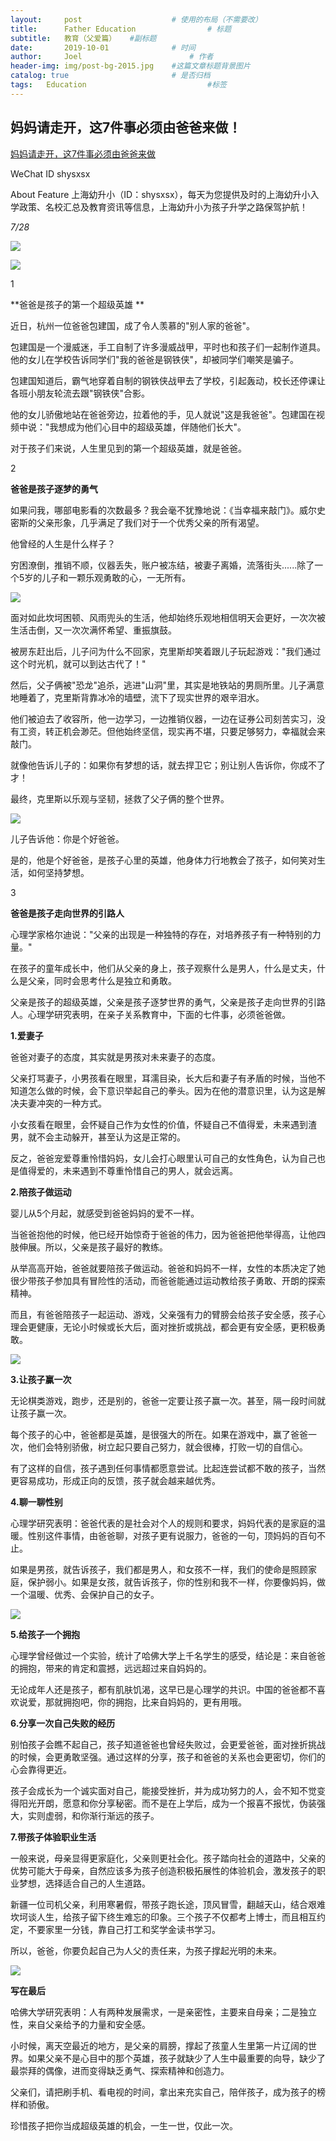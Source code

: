 ```yaml
---
layout:     post   				    # 使用的布局（不需要改）
title:      Father Education 				# 标题 
subtitle:   教育（父爱篇）   #副标题
date:       2019-10-01				# 时间
author:     Joel 						# 作者
header-img: img/post-bg-2015.jpg 	#这篇文章标题背景图片
catalog: true 						# 是否归档
tags:	Education							#标签
---
```



## 妈妈请走开，这7件事必须由爸爸来做！

[妈妈请走开，这7件事必须由爸爸来做](https://mp.weixin.qq.com/s?__biz=MzI2NzE1MzIwNQ==&mid=2651810117&idx=1&sn=0290a9be2115d63359309f1a88558956&chksm=f178f31fc60f7a09aeb7c8fcd203c2952a4f7aff1c65e5f10c03f50d296a39227585e27a743f&mpshare=1&scene=1&srcid=10013EiuUpK3yGQgbWiBT8Jq&sharer_sharetime=1569911727540&sharer_shareid=22b8b6a0d22731c655144f7e38f4d107&pass_ticket=Lxd9rIHOwCmmc1WjlEmeXcZLOLZCiO4H0t4FZovTjb%2Bti1T4GAwM%2BdtKpGiayDE5#rd)

WeChat ID
shysxsx

About Feature
上海幼升小（ID：shysxsx），每天为您提供及时的上海幼升小入学政策、名校汇总及教育资讯等信息，上海幼升小为孩子升学之路保驾护航！

_7/28_

![](/img/blog/FatherEdu_files/640)



![](/img/blog/FatherEdu_files/640(1))



1

**爸爸是孩子的第一个超级英雄
**



近日，杭州一位爸爸包建国，成了令人羡慕的"别人家的爸爸"。



包建国是一个漫威迷，手工自制了许多漫威战甲，平时也和孩子们一起制作道具。他的女儿在学校告诉同学们"我的爸爸是钢铁侠"，却被同学们嘲笑是骗子。



包建国知道后，霸气地穿着自制的钢铁侠战甲去了学校，引起轰动，校长还停课让各班小朋友轮流去跟"钢铁侠"合影。





他的女儿骄傲地站在爸爸旁边，拉着他的手，见人就说"这是我爸爸"。包建国在视频中说："我想成为他们心目中的超级英雄，伴随他们长大"。



对于孩子们来说，人生里见到的第一个超级英雄，就是爸爸。



2

**爸爸是孩子逐梦的勇气**



如果问我，哪部电影看的次数最多？我会毫不犹豫地说：《当幸福来敲门》。威尔史密斯的父亲形象，几乎满足了我们对于一个优秀父亲的所有渴望。



他曾经的人生是什么样子？



穷困潦倒，推销不顺，仪器丢失，账户被冻结，被妻子离婚，流落街头......除了一个5岁的儿子和一颗乐观勇敢的心，一无所有。



![](/img/blog/FatherEdu_files/640(2))



面对如此坎坷困顿、风雨兜头的生活，他却始终乐观地相信明天会更好，一次次被生活击倒，又一次次满怀希望、重振旗鼓。



被房东赶出后，儿子问为什么不回家，克里斯却笑着跟儿子玩起游戏："我们通过这个时光机，就可以到达古代了！"



然后，父子俩被"恐龙"追杀，逃进"山洞"里，其实是地铁站的男厕所里。儿子满意地睡着了，克里斯背靠冰冷的墙壁，流下了现实世界的艰辛泪水。



他们被迫去了收容所，他一边学习，一边推销仪器，一边在证券公司刻苦实习，没有工资，转正机会渺茫。但他始终坚信，现实再不堪，只要足够努力，幸福就会来敲门。



就像他告诉儿子的：如果你有梦想的话，就去捍卫它；别让别人告诉你，你成不了才！



最终，克里斯以乐观与坚韧，拯救了父子俩的整个世界。



![](/img/blog/FatherEdu_files/640(3))



儿子告诉他：你是个好爸爸。



是的，他是个好爸爸，是孩子心里的英雄，他身体力行地教会了孩子，如何笑对生活，如何坚持梦想。

3

**爸爸是孩子走向世界的引路人**



心理学家格尔迪说："父亲的出现是一种独特的存在，对培养孩子有一种特别的力量。"



在孩子的童年成长中，他们从父亲的身上，孩子观察什么是男人，什么是丈夫，什么是父亲，同时会思考什么是独立和勇敢。



父亲是孩子的超级英雄，父亲是孩子逐梦世界的勇气，父亲是孩子走向世界的引路人。心理学研究表明，在亲子关系教育中，下面的七件事，必须爸爸做。



**1.爱妻子**



爸爸对妻子的态度，其实就是男孩对未来妻子的态度。



父亲打骂妻子，小男孩看在眼里，耳濡目染，长大后和妻子有矛盾的时候，当他不知道怎么做的时候，会下意识举起自己的拳头。因为在他的潜意识里，认为这是解决夫妻冲突的一种方式。



小女孩看在眼里，会怀疑自己作为女性的价值，怀疑自己不值得爱，未来遇到渣男，就不会主动躲开，甚至认为这是正常的。



反之，爸爸宠爱尊重怜惜妈妈，女儿会打心眼里认可自己的女性角色，认为自己也是值得爱的，未来遇到不尊重怜惜自己的男人，就会远离。



**2.陪孩子做运动**



婴儿从5个月起，就感受到爸爸妈妈的爱不一样。



当爸爸抱他的时候，他已经开始惊奇于爸爸的伟力，因为爸爸把他举得高，让他四肢伸展。所以，父亲是孩子最好的教练。



从举高高开始，爸爸就要陪孩子做运动。爸爸和妈妈不一样，女性的本质决定了她很少带孩子参加具有冒险性的活动，而爸爸能通过运动教给孩子勇敢、开朗的探索精神。



而且，有爸爸陪孩子一起运动、游戏，父亲强有力的臂膀会给孩子安全感，孩子心理会更健康，无论小时候或长大后，面对挫折或挑战，都会更有安全感，更积极勇敢。



![](/img/blog/FatherEdu_files/640(4))



**3.让孩子赢一次**



无论棋类游戏，跑步，还是别的，爸爸一定要让孩子赢一次。甚至，隔一段时间就让孩子赢一次。



每个孩子的心中，爸爸都是英雄，是很强大的所在。如果在游戏中，赢了爸爸一次，他们会特别骄傲，树立起只要自己努力，就会很棒，打败一切的自信心。



有了这样的自信，孩子遇到任何事情都愿意尝试。比起连尝试都不敢的孩子，当然更容易成功，形成正向的反馈，孩子就会越来越优秀。



**4.聊一聊性别**



心理学研究表明：爸爸代表的是社会对个人的规则和要求，妈妈代表的是家庭的温暖。性别这件事情，由爸爸聊，对孩子更有说服力，爸爸的一句，顶妈妈的百句不止。



如果是男孩，就告诉孩子，我们都是男人，和女孩不一样，我们的使命是照顾家庭，保护弱小。如果是女孩，就告诉孩子，你的性别和我不一样，你要像妈妈，做一个温暖、优秀、会保护自己的女子。



![](/img/blog/FatherEdu_files/640(5))



**5.给孩子一个拥抱**



心理学曾经做过一个实验，统计了哈佛大学上千名学生的感受，结论是：来自爸爸的拥抱，带来的肯定和震撼，远远超过来自妈妈的。



无论成年人还是孩子，都有肌肤饥渴，这早已是心理学的共识。中国的爸爸都不喜欢说爱，那就拥抱吧，你的拥抱，比来自妈妈的，更有用哦。



**6.分享一次自己失败的经历**



别怕孩子会瞧不起自己，孩子知道爸爸也曾经失败过，会更爱爸爸，面对挫折挑战的时候，会更勇敢坚强。通过这样的分享，孩子和爸爸的关系也会更密切，你们的心会靠得更近。



孩子会成长为一个诚实面对自己，能接受挫折，并为成功努力的人，会不知不觉变得阳光开朗，愿意和你分享秘密。而不是在上学后，成为一个报喜不报忧，伪装强大，实则虚弱，和你渐行渐远的孩子。



**7.带孩子体验职业生活**



一般来说，母亲显得更家庭化，父亲则更社会化。孩子踏向社会的道路中，父亲的优势可能大于母亲，自然应该多为孩子创造积极拓展性的体验机会，激发孩子的职业梦想，选择适合自己的人生道路。



新疆一位司机父亲，利用寒暑假，带孩子跑长途，顶风冒雪，翻越天山，结合艰难坎坷谈人生，给孩子留下终生难忘的印象。三个孩子不仅都考上博士，而且相互约定，不要家里一分钱，靠自己打工和奖学金读书学习。



所以，爸爸，你要负起自己为人父的责任来，为孩子撑起光明的未来。



![](/img/blog/FatherEdu_files/640(6))



**写在最后**



哈佛大学研究表明：人有两种发展需求，一是亲密性，主要来自母亲；二是独立性，来自父亲给予的力量和安全感。



小时候，离天空最近的地方，是父亲的肩膀，撑起了孩童人生里第一片辽阔的世界。如果父亲不是心目中的那个英雄，孩子就缺少了人生中最重要的向导，缺少了最崇拜的偶像，进而变得缺乏勇气、探索精神和创造力。



父亲们，请把刷手机、看电视的时间，拿出来充实自己，陪伴孩子，成为孩子的榜样和骄傲。



珍惜孩子把你当成超级英雄的机会，一生一世，仅此一次。

